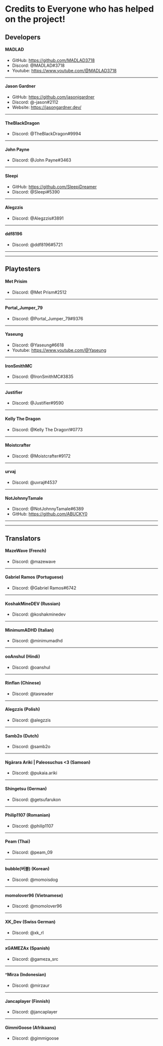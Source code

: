 # Credits to Everyone who has helped on the project!

## Developers
#### MADLAD
- GitHub: https://github.com/MADLAD3718
- Discord: @MADLAD#3718
- Youtube: https://www.youtube.com/@MADLAD3718
***
#### Jason Gardner 
- GitHub: https://github.com/jasonjgardner
- Discord: @-jason#2112
- Website: https://jasongardner.dev/
***
#### TheBlackDragon
- Discord: @TheBlackDragon#9994
***
#### John Payne
- Discord: @John Payne#3463
***
#### Sleepi
- GitHub: https://github.com/SleepiDreamer
- Discord: @Sleepi#5390
***
#### Alegzzis
- Discord: @Alegzzis#3891
***
#### ddf8196
- Discord: @ddf8196#5721

***
***
## Playtesters
#### Met Prisim
- Discord: @Met Prism#2512
***
#### Portal_Jumper_79
- Discord: @Portal_Jumper_79#9376
***
#### Yaseung
- Discord: @Yaseung#6618
- Youtube: https://www.youtube.com/@Yaseung
***
#### IronSmithMC
- Discord: @IronSmithMC#3835
***
#### Justifier
- Discord: @Justifier#9590
***
#### Kelly The Dragon
- Discord: @Kelly The Dragon!#0773
***
#### Moistcrafter
- Discord: @Moistcrafter#9172
***
#### urvaj
- Discord: @uvraj#4537
***
#### NotJohnnyTamale
- Discord: @NotJohnnyTamale#6389
- GitHub: https://github.com/ABUCKY0

***
***

## Translators
#### MazeWave (French)
- Discord: @mazewave
***
#### Gabriel Ramos (Portuguese)
- Discord: @Gabriel Ramos#6742
***
#### KoshakMineDEV (Russian)
- Discord: @koshakminedev
***
#### MinimumADHD (Italian)
- Discord: @minimumadhd
***
#### ooAnshul (Hindi)
- Discord: @oanshul
***
#### Rinflan (Chinese)
- Discord: @tasreader
***
#### Alegzzis (Polish)
- Discord: @alegzzis
***
#### Samb2o (Dutch)
- Discord: @samb2o
***
#### Ngārara Ariki | Paleosuchus <3 (Samoan)
- Discord: @pukaia.ariki
***
#### Shingetsu (German)
- Discord: @getsufarukon
***
#### Philip1107 (Romanian)
- Discord: @philip1107
***
#### Peam (Thai)
- Discord: @peam_09
***
#### bubble(버블) (Korean)
- Discord: @momoisdog
***
#### momolover96 (Vietnamese)
- Discord: @momolover96
***
#### XK_Dev (Swiss German)
- Discord: @xk_rl
***
#### xGAMEZAx (Spanish)
- Discord: @gameza_src
***
#### ^Mirza (Indonesian)
- Discord: @mirzaur
***
#### Jancaplayer (Finnish)
- Discord: @jancaplayer
***
#### GimmiGoose (Afrikaans)
- Discord: @gimmigoose